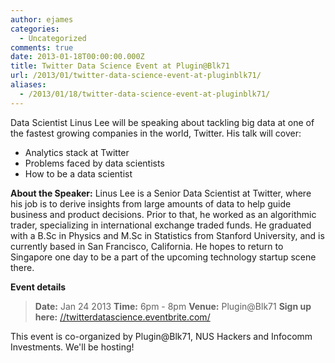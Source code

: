 ```yaml
---
author: ejames
categories:
  - Uncategorized
comments: true
date: 2013-01-18T00:00:00.000Z
title: Twitter Data Science Event at Plugin@Blk71
url: /2013/01/twitter-data-science-event-at-pluginblk71/
aliases:
  - /2013/01/18/twitter-data-science-event-at-pluginblk71/
---
```


Data Scientist Linus Lee will be speaking about tackling big data at one of the fastest growing companies in the world, Twitter. His talk will cover:

- Analytics stack at Twitter
- Problems faced by data scientists
- How to be a data scientist

<strong>About the Speaker:</strong> Linus Lee is a Senior Data Scientist at Twitter, where his job is to derive insights from large amounts of data to help guide business and product decisions. Prior to that, he worked as an algorithmic trader, specializing in international exchange traded funds. He graduated with a B.Sc in Physics and M.Sc in Statistics from Stanford University, and is currently based in San Francisco, California. He hopes to return to Singapore one day to be a part of the upcoming technology startup scene there.

<strong>Event details</strong>
<blockquote><strong>Date:</strong> Jan 24 2013
<strong>Time:</strong> 6pm - 8pm
<strong>Venue:</strong> Plugin@Blk71
<strong>Sign up here:</strong> <a href="//twitterdatascience.eventbrite.com/">//twitterdatascience.eventbrite.com/</a></blockquote>

This event is co-organized by Plugin@Blk71, NUS Hackers and Infocomm Investments. We'll be hosting!
